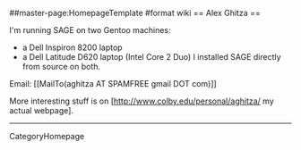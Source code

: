 ##master-page:HomepageTemplate
#format wiki
== Alex Ghitza ==

I'm running SAGE on two Gentoo machines:
 * a Dell Inspiron 8200 laptop
 * a Dell Latitude D620 laptop (Intel Core 2 Duo)
I installed SAGE directly from source on both.

Email: [[MailTo(aghitza AT SPAMFREE gmail DOT com)]]

More interesting stuff is on [http://www.colby.edu/personal/aghitza/ my actual webpage].

----
 CategoryHomepage
